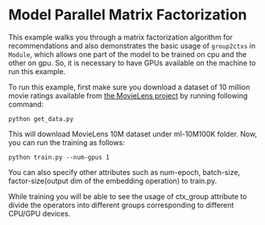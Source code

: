<!--- Licensed to the Apache Software Foundation (ASF) under one -->
<!--- or more contributor license agreements.  See the NOTICE file -->
<!--- distributed with this work for additional information -->
<!--- regarding copyright ownership.  The ASF licenses this file -->
<!--- to you under the Apache License, Version 2.0 (the -->
<!--- "License"); you may not use this file except in compliance -->
<!--- with the License.  You may obtain a copy of the License at -->

<!---   http://www.apache.org/licenses/LICENSE-2.0 -->

<!--- Unless required by applicable law or agreed to in writing, -->
<!--- software distributed under the License is distributed on an -->
<!--- "AS IS" BASIS, WITHOUT WARRANTIES OR CONDITIONS OF ANY -->
<!--- KIND, either express or implied.  See the License for the -->
<!--- specific language governing permissions and limitations -->
<!--- under the License. -->

Model Parallel Matrix Factorization
===================================

This example walks you through a matrix factorization algorithm for recommendations and also
demonstrates the basic usage of `group2ctxs` in `Module`, which allows one part of the model to be
trained on cpu and the other on gpu. So, it is necessary to have GPUs available on the machine
to run this example.

To run this example, first make sure you download a dataset of 10 million movie ratings available
from [the MovieLens project](http://files.grouplens.org/datasets/movielens/) by running following command:

`python get_data.py`

This will download MovieLens 10M dataset under ml-10M100K folder. Now, you can run the training as follows:

`python train.py --num-gpus 1`

You can also specify other attributes such as num-epoch, batch-size,
factor-size(output dim of the embedding operation) to train.py.

While training you will be able to see the usage of ctx_group attribute to divide the operators
into different groups corresponding to different CPU/GPU devices.
